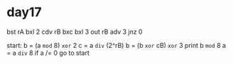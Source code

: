 # day17

bst rA
bxl 2
cdv rB
bxc
bxl 3
out rB
adv 3
jnz 0

start:  b = (a `mod` 8) `xor` 2
        c = a `div` (2^rB)
        b = (b `xor` cB) `xor` 3
        print b `mod` 8
        a = a `div` 8
        if a /= 0 go to start
